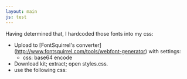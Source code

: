 ```yaml
---
layout: main
js: test
---
```


Having determined that, I hardcoded those fonts into my css:

- Upload to [FontSquirrel's converter] (http://www.fontsquirrel.com/tools/webfont-generator) 
  with settings:
  - css: base64 encode
- Download kit; extract; open styles.css.
- use the following css:

